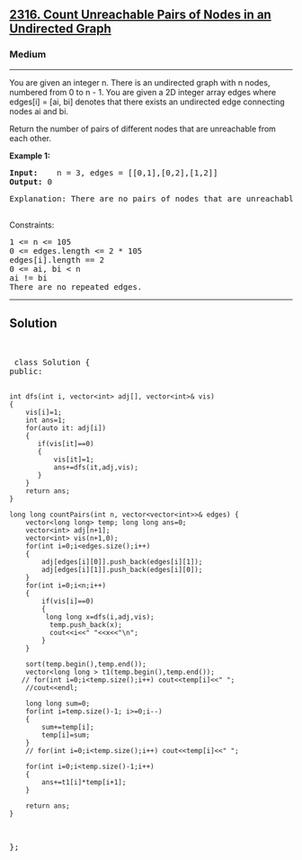 
<h2><a href="https://leetcode.com/problems/count-unreachable-pairs-of-nodes-in-an-undirected-graph/description/">2316. Count Unreachable Pairs of Nodes in an Undirected Graph</a></h2>
<h3>Medium</h3>
<hr>
<div><p>
 You are given an integer n. There is an undirected graph with n nodes, numbered from 0 to n - 1. You are given a 2D integer array edges where edges[i] = [ai, bi] denotes that there exists an undirected edge connecting nodes ai and bi.

Return the number of pairs of different nodes that are unreachable from each other.

 
</p>


<p><strong>Example 1:</strong></p>
<pre><strong>Input:</strong>    n = 3, edges = [[0,1],[0,2],[1,2]]
<strong>Output:</strong> 0
</pre>
<pre>
Explanation: There are no pairs of nodes that are unreachable from each other. Therefore, we return 0.
  </pre>
  
Constraints:
<pre>
1 <= n <= 105
0 <= edges.length <= 2 * 105
edges[i].length == 2
0 <= ai, bi < n
ai != bi
There are no repeated edges.
</pre>
<hr>
 <h2><strong><b>Solution</b></strong></h2>
 <br>
 <pre>
 class Solution {
public:
   
    int dfs(int i, vector<int> adj[], vector<int>& vis)
    {
        vis[i]=1;
        int ans=1;
        for(auto it: adj[i])
        {
           if(vis[it]==0)
           {
               vis[it]=1;
               ans+=dfs(it,adj,vis);
           }
        }
        return ans;
    }

    long long countPairs(int n, vector<vector<int>>& edges) {
        vector<long long> temp; long long ans=0;
        vector<int> adj[n+1];
        vector<int> vis(n+1,0);
        for(int i=0;i<edges.size();i++)
        {
            adj[edges[i][0]].push_back(edges[i][1]);
            adj[edges[i][1]].push_back(edges[i][0]);
        }
        for(int i=0;i<n;i++)
        { 
            if(vis[i]==0)
            {
             long long x=dfs(i,adj,vis);
              temp.push_back(x); 
              cout<<i<<" "<<x<<"\n";
            }
        }

        sort(temp.begin(),temp.end());
        vector<long long > t1(temp.begin(),temp.end());
       // for(int i=0;i<temp.size();i++) cout<<temp[i]<<" ";
        //cout<<endl;

        long long sum=0;
        for(int i=temp.size()-1; i>=0;i--)
        {
            sum+=temp[i];
            temp[i]=sum;
        }
        // for(int i=0;i<temp.size();i++) cout<<temp[i]<<" ";

        for(int i=0;i<temp.size()-1;i++)
        {
            ans+=t1[i]*temp[i+1];
        }

        return ans;
    }
};
 </pre>

